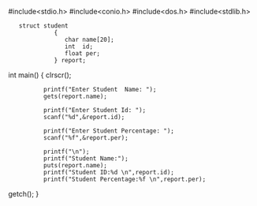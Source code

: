 #include<stdio.h>
#include<conio.h>
#include<dos.h>
#include<stdlib.h>

       struct student
                 {
                    char name[20];
                    int  id;
                    float per;
                 } report;

   int main()
     {
       clrscr();
       
              printf("Enter Student  Name: ");
              gets(report.name);

              printf("Enter Student Id: ");
              scanf("%d",&report.id);

              printf("Enter Student Percentage: ");
              scanf("%f",&report.per);

              printf("\n");
              printf("Student Name:");
              puts(report.name);
              printf("Student ID:%d \n",report.id);
              printf("Student Percentage:%f \n",report.per);

  getch();
}
